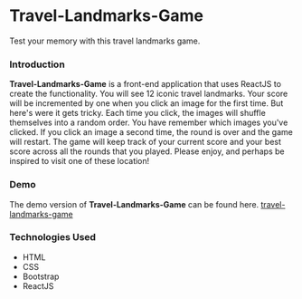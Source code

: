 # Travel-Landmarks-Game
Test your memory with this travel landmarks game.

### Introduction
**Travel-Landmarks-Game** is a front-end application that uses ReactJS to create the functionality. 
You will see 12 iconic travel landmarks. Your score will be incremented by one when you click an image for the first time. But here's were it gets tricky. Each time you click, the images will shuffle themselves into a random order. You have remember which images you've clicked. If you click an image a second time, the round is over and the game will restart. The game will keep track of your current score and your best score across all the rounds that you played.
Please enjoy, and perhaps be inspired to visit one of these location!

### Demo
The demo version of **Travel-Landmarks-Game** can be found here. [travel-landmarks-game](https://jasawa.github.io/travel-landmarks-game)

### Technologies Used

*  HTML
*  CSS
*  Bootstrap
*  ReactJS


